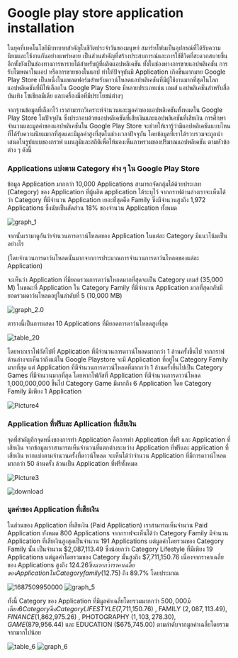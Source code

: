 # Google play store application installation
  ในยุคที่เทคโนโลยีมีบทบาทสำคัญในชีวิตประจำวันของมนุษย์ สมาร์ทโฟนเป็นอุปกรณ์ที่ได้รับความนิยมและใช้งานกันอย่างแพร่หลาย
  เป็นส่วนสำคัญที่สร้างประสบการณ์และการใช้ชีวิตที่สะดวกสบายขึ้น อีกทั้งยังเป็นช่องทางการหารายได้สำหรับผู้ที่ผลิตแอปพลิเคชัน
  ทั้งในช่องทางการขายแอปพลิเคชัน การรับโฆษณาในแอป หรือการขายของในแอป ทำให้ปัจจุบันมี Application เกิดขึ้นมากมาย
  Google Play Store เป็นหนึ่งในแพลตฟอร์มสำหรับดาวน์โหลดแอปพลิเคชันที่มีผู้ใช้งานมากที่สุดในโลก 
  แอปพลิเคชันที่มีให้เลือกใน Google Play Store มีหลายประเภทเช่น เกมส์ แอปพลิเคชันสำหรับสื่อบันเทิง โซเชียลมีเดีย และเครื่องมือที่มีประโยชน์ต่างๆ 
  
  จากฐานข้อมูลที่เลือกไว้ เราสามารถวิเคราะห์จำนวนและมูลค่าของแอปพลิเคชันทั้งหมดใน Google Play Store ในปัจจุบัน 
  ซึ่งประกอบด้วยแอปพลิเคชันที่เสียเงินและแอปพลิเคชันที่เสียเงิน การศึกษาจำนวนและมูลค่าของแอปพลิเคชันใน Google Play Store 
  จะช่วยให้เรารู้ว่ามีแอปพลิเคชันแบบไหนที่ได้รับความนิยมมากที่สุดและมีมูลค่าสูงที่สุดในช่วงเวลาปัจจุบัน
  โดยข้อมูลที่เราได้รวบรวมจะถูกนำเสนอในรูปแบบของกราฟ แผนภูมิและสถิติเพื่อให้มองเห็นภาพรวมของปริมาณแอปพลิเคชัน ตามหัวข้อต่าง ๆ ดังนี้

  ### Applications แบ่งตาม Category ต่าง ๆ ใน Google Play Store 
  ข้อมูล Application มากกว่า 10,000 Applications  สามารถจัดกลุ่มได้ด้วยประเภท (Category) ของ Application ที่ผู้ผลิต application ได้ระบุไว้
จากกราฟด้านล่างเราจะเห็นได้ว่า Category ที่มีจำนวน Application เยอะที่สุดคือ Family ซึ่งมีจำนวนสูงถึง 1,972 Applications ซึ่งนับเป็นสัดส่วน 18% ของจำนวน Application ทั้งหมด 

![graph_1](https://github.com/JurairatRod/DADS5001_google_play_store_application_info/assets/137280369/1b213687-bb08-474f-9b9d-20323fe4b546)

จากนั้นเรามาดูกันว่าจำนวนการดาวน์โหลดของ Application ในแต่ละ Category มีแนวโน้มเป็นอย่างไร 

(โดยจำนวนการดาว์นโหลดนั้นมากจากการประมาณการจำนวนการดาว์นโหลดของแต่ละ Application)

จะเห็นว่า Application ที่มียอดรวมการดาว์นโหลดมากที่สุดจะเป็น Category เกมส์ (35,000 M) ในขณะที่ Application ใน Category Family ที่มีจำนวน Application มากที่สุดกลับมียอดรวมดาว์นโหลดอยู่ในลำดับที่ 5 (10,000 MB)

![graph_2.0](https://github.com/JurairatRod/DADS5001_google_play_store_application_info/assets/137280369/6b5a27aa-f440-4d03-85e2-6f84269e0f32)

ตารางนี้เป็นการแสดง 10 Applications ที่มียอดการดาว์นโหลดสูงที่สุด

![table_20](https://github.com/JurairatRod/DADS5001_google_play_store_application_info/assets/137280369/bfe42279-c96f-4bf9-be28-6891cfb71536)


โดยหากเราโฟกัสไปที่ Application ที่มีจำนวนการดาวน์โหลดมากกว่า 1 ล้านครั้งขึ้นไป
จากกราฟด้านล่างจะเห็นว่าถึงแม้ใน Google Playstore จะมี Application ที่อยู่ใน Category  Family มากที่สุด แต่ Application ที่มีจำนวนการดาวน์โหลดที่มากกว่า 1 ล้านครั้งขึ้นไปเป็น Category Games ที่มีจำนวนมากที่สุด 
โดยหากโฟกัสที่ Application ที่มีจำนวนการดาวน์โหลด 1,000,000,000 ขึ้นไป Category Game มีมากถึง 6  Application  โดย Category  Family มีเพียง 1  Application 

![Picture4](https://github.com/JurairatRod/DADS5001_google_play_store_application_info/assets/137284926/9cdac9c9-17f3-4e2d-b9af-9deaf9344278)

  ### Application ที่ฟรีและ Apllication ที่เสียเงิน
จุดที่สำคัญอีกจุดหนึ่งของการทำ Application คือการทำ Application ที่ฟรี และ Application ที่เสียเงิน
จากข้อมูลเราสามารถเห็นจำนวนที่แตกต่างระหว่าง Application ที่ฟรีและ application ที่เสียเงิน หากแบ่งตามจำนวนครั้งที่ดาวน์โหลด จะเห็นได้ว่าจำนวน Application ที่มีการดาวน์โหลดมากกว่า 50 ล้านครั้ง ล้วนเป็น Application ที่ฟรีทั้งหมด

![Picture3](https://github.com/JurairatRod/DADS5001_google_play_store_application_info/assets/137284926/bbabdd6b-9c2c-479e-872f-e80d34329352)

![download](https://github.com/JurairatRod/DADS5001_google_play_store_application_info/assets/137284926/236e9a07-927b-459c-94b0-d61db99b74ac)


   ### มูลค่าของ Application ที่เสียเงิน
 ในส่วนของ Application ที่เสียเงิน (Paid Application) เราสามารถเห็นจำนวน Paid Application ทังหมด 800 Applications จากกราฟจะเห็นได้ว่า Category Family มีจำนวน Application ที่เสียเงินสูงสุดเป็นจำนวน 191 Applications แต่มูลค่าโดยรวมของ Category Family นั้น เป็นจำนวน $2,087,113.49 ซึ่งน้อยกว่า Category Lifestyle ที่มีเพียง 19 Applications แต่มูลค่าโดยรวมของ Category นั้นสูงถึง $7,711,150.76  เนื่องจากราคาเฉลี่ยของ Applications สูงถึง $124.26 ซึ่งมากกว่าราคาเฉลี่ยของ Application ใน Category family ($12.75) ถึง 89.7% โดยประมาณ
  
![1687509950000](https://github.com/JurairatRod/DADS5001_google_play_store_application_info/assets/137283700/c0c973dd-5407-4cc9-8e24-57adc8821238)
![graph_5](https://github.com/JurairatRod/DADS5001_google_play_store_application_info/assets/137280369/77e0312b-a245-47b5-bc23-e6177b2a2161)

ทั้งนี้ Category ของ Application ที่มีมูลค่าเฉลี่ยโดยรวมมากกว่า $500,000 มีเพียง 6 Category คือ Category LIFESTYLE ($7,711,150.76) , FAMILY ($2,087,113.49) , FINANCE ($1,862,975.26) , PHOTOGRAPHY ($1,103,278.30) , GAME ($879,956.44) และ EDUCATION ($675,745.00) ตามลำดับจากมูลค่าเฉลี่ยโดยรวมจากมากไปน้อย

![table_6](https://github.com/JurairatRod/DADS5001_google_play_store_application_info/assets/137280369/f26e08cb-f2d9-4d3c-94d0-de0f27348bbc)
![graph_6](https://github.com/JurairatRod/DADS5001_google_play_store_application_info/assets/137280369/7a373763-ac56-481b-8235-414d2e5aed0e)

